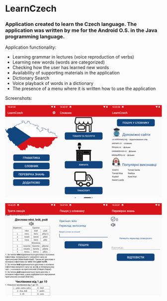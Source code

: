 # LearnCzech

### Application created to learn the Czech language. The application was written by me for the Android O.S. in the Java programming language.

Application functionality:
* Learning grammar in lectures (voice reproduction of verbs)
* Learning new words (words are categorized)
* Checking how the user has learned new words
* Availability of supporting materials in the application
* Dictionary Search
* Voice playback of words in a dictionary
* The presence of a menu where it is written how to use the application

Screenshots:

![Image](https://raw.githubusercontent.com/Dima7609/LearnCzech/master/learnimage1.png)

![Image](https://raw.githubusercontent.com/Dima7609/LearnCzech/master/learnimage2.png)
